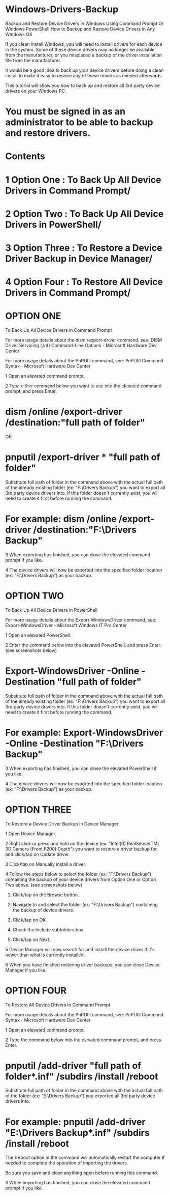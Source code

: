 # Windows-Drivers-Backup
Backup and Restore Device Drivers in Windows Using Command Prompt Or Windows PowerShell
How to Backup and Restore Device Drivers in Any Windows OS


If you clean install Windows, you will need to install drivers for each device in the system. Some of these device drivers may no longer be available from the manufacturer, or you misplaced a backup of the driver installation file from the manufacturer.

It would be a good idea to back up your device drivers before doing a clean install to make it easy to restore any of these drivers as needed afterwards.

This tutorial will show you how to back up and restore all 3rd party device drivers on your Windows PC.

# You must be signed in as an administrator to be able to backup and restore drivers.
# Contents

# 1 Option One   : To Back Up All Device Drivers in Command Prompt/
# 2 Option Two   : To Back Up All Device Drivers in PowerShell/
# 3 Option Three : To Restore a Device Driver Backup in Device Manager/
# 4 Option Four  : To Restore All Device Drivers in Command Prompt/


# OPTION ONE
To Back Up All Device Drivers in Command Prompt

For more usage details about the dism /export-driver command, see: DISM Driver Servicing (.inf) Command-Line Options - Microsoft Hardware Dev Center

For more usage details about the PnPUtil command, see: PnPUtil Command Syntax - Microsoft Hardware Dev Center


1 Open an elevated command prompt.

2 Type either command below you want to use into the elevated command prompt, and press Enter.

# dism /online /export-driver /destination:"full path of folder"

OR

# pnputil /export-driver * "full path of folder"

Substitute full path of folder in the command above with the actual full path of the already existing folder (ex: "F:\Drivers Backup") you want to export all 3rd party device drivers into. If this folder doesn't currently exist, you will need to create it first before running the command.

# For example: dism /online /export-driver /destination:"F:\Drivers Backup"

3 When exporting has finished, you can close the elevated command prompt if you like.

4 The device drivers will now be exported into the specified folder location (ex: "F:\Drivers Backup") as your backup.


# OPTION TWO
To Back Up All Device Drivers in PowerShell

For more usage details about the Export-WindowsDriver command, see: Export-WindowsDriver - Microsoft Windows IT Pro Center


1 Open an elevated PowerShell.

2 Enter the command below into the elevated PowerShell, and press Enter. (see screenshots below)

# Export-WindowsDriver -Online -Destination "full path of folder"

Substitute full path of folder in the command above with the actual full path of the already existing folder (ex: "F:\Drivers Backup") you want to export all 3rd party device drivers into. If this folder doesn't currently exist, you will need to create it first before running the command.

# For example: Export-WindowsDriver -Online -Destination "F:\Drivers Backup"


3 When exporting has finished, you can close the elevated PowerShell if you like.

4 The device drivers will now be exported into the specified folder location (ex: "F:\Drivers Backup") as your backup.

# OPTION THREE
To Restore a Device Driver Backup in Device Manager

1 Open Device Manager.

2 Right click or press and hold on the device (ex: "Intel(R) RealSense(TM) 3D Camera (Front F200) Depth") you want to restore a driver backup for, and click/tap on Update driver.

3 Click/tap on Manually install a driver.

4 Follow the steps below to select the folder (ex: "F:\Drivers Backup") containing the backup of your device drivers from Option One or Option Two above. (see screenshots below)

  1) Click/tap on the Browse button.

  2) Navigate to and select the folder (ex: "F:\Drivers Backup") containing the backup of device drivers.

  3) Click/tap on OK.

  4) Check the Include subfolders box.

  5) Click/tap on Next.
  
5 Device Manager will now search for and install the device driver if it's newer than what is currently installed.

6 When you have finished restoring driver backups, you can close Device Manager if you like.

# OPTION FOUR
To Restore All Device Drivers in Command Prompt

For more usage details about the PnPUtil command, see: PnPUtil Command Syntax - Microsoft Hardware Dev Center


1 Open an elevated command prompt.

2 Type the command below into the elevated command prompt, and press Enter.

# pnputil /add-driver "full path of folder\*.inf" /subdirs /install /reboot

Substitute full path of folder in the command above with the actual full path of the folder (ex: "E:\Drivers Backup") you exported all 3rd party device drivers into.

# For example: pnputil /add-driver "E:\Drivers Backup\*.inf" /subdirs /install /reboot


The /reboot option in the command will automatically restart the computer if needed to complete the operation of importing the drivers.

Be sure you save and close anything open before running this command.

3 When importing has finished, you can close the elevated command prompt if you like.
